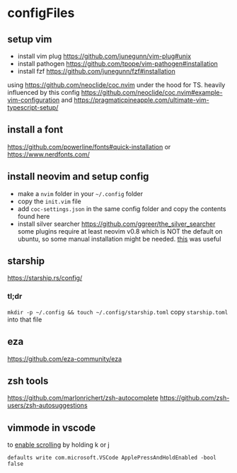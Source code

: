 # configFiles

## setup vim
- install vim plug https://github.com/junegunn/vim-plug#unix
- install pathogen https://github.com/tpope/vim-pathogen#installation
- install fzf https://github.com/junegunn/fzf#installation

using https://github.com/neoclide/coc.nvim under the hood for TS. heavily influenced by this config
https://github.com/neoclide/coc.nvim#example-vim-configuration
and 
https://pragmaticpineapple.com/ultimate-vim-typescript-setup/
 
## install a font
 https://github.com/powerline/fonts#quick-installation
 or 
 https://www.nerdfonts.com/

## install neovim and setup config
- make a `nvim` folder in your `~/.config` folder
- copy the `init.vim` file
- add `coc-settings.json` in the same config folder and copy the contents found here
- install silver searcher https://github.com/ggreer/the_silver_searcher
some plugins require at least neovim v0.8 which is NOT the default on ubuntu, so some manual installation might be needed.
[this](https://linuxopsys.com/topics/install-neovim-ubuntu-and-plugins) was useful
 

## starship
https://starship.rs/config/

### tl;dr

`mkdir -p ~/.config && touch ~/.config/starship.toml`
copy `starship.toml` into that file

## eza
https://github.com/eza-community/eza

## zsh tools
https://github.com/marlonrichert/zsh-autocomplete
https://github.com/zsh-users/zsh-autosuggestions

## vimmode in vscode
to [enable scrolling](https://knowledgebase.constantcontact.com/articles/KnowledgeBase/12509-Mac-Vertical-Scroll-Bars-Missing-From-Toolbar?lang=en_US) by holding k or j
```
defaults write com.microsoft.VSCode ApplePressAndHoldEnabled -bool false
```
